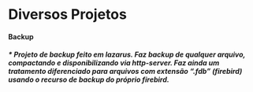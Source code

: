 # Diversos Projetos

#### Backup
##### * Projeto de backup feito em lazarus. Faz backup de qualquer arquivo, compactando e disponibilizando via http-server. Faz ainda um tratamento diferenciado para arquivos com extensão “.fdb” (firebird) usando o recurso de backup do próprio firebird.

